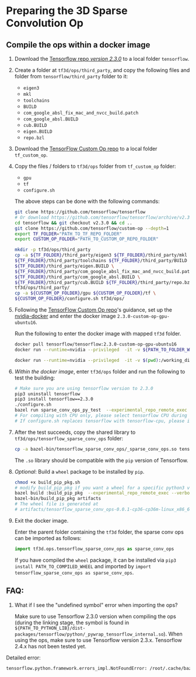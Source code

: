 # Preparing the 3D Sparse Convolution Op
<!--   You should be able to use the pre-compiled package if you have the following settings. Otherwise, please compile the op as a shared library imported by Python, and/or as a `wheel` package. -->

<!-- ## Using the pre-compiled package
   If your environment is `Python 3.6` or `3.7` and `manylinux2010_x86_64` platform, you may install the `wheel` package in `tf3d/ops/packages` folder.

```bash
   # Note that the wheel has a requirement of 'tensorflow >= 2.3.0'.
   # for python 3.6
   pip3 install tf3d/ops/packages/tensorflow_sparse_conv_ops-0.0.1-cp36-cp36m-linux_x86_64.whl
   # for python 3.7
   pip3 install tf3d/ops/packages/tensorflow_sparse_conv_ops-0.0.1-cp37-cp37m-linux_x86_64.whl
``` -->

## Compile the ops within a docker image

1. Download the [Tensorflow repo *version 2.3.0*](https://github.com/tensorflow/tensorflow/tree/v2.3.0) to a local folder `tensorflow`.
1. Create a folder at `tf3d/ops/third_party`, and copy the following files and folder from `tensorflow/third_party` folder to it:
   * `eigen3`
   * `mkl`
   * `toolchains`
   * `BUILD`
   * `com_google_absl_fix_mac_and_nvcc_build.patch`
   * `com_google_absl.BUILD`
   * `cub.BUILD`
   * `eigen.BUILD`
   * `repo.bzl`
1. Download the [TensorFlow Custom Op repo](https://github.com/tensorflow/custom-op) to a local folder `tf_custom_op`.
1. Copy the files / folders to `tf3d/ops` folder from `tf_custom_op` folder:
   * `gpu`
   * `tf`
   * `configure.sh`

   The above steps can be done with the following commands:

    ```bash
    git clone https://github.com/tensorflow/tensorflow
    # Or download https://github.com/tensorflow/tensorflow/archive/v2.3.0.zip and unzip.
    cd tensorflow && git checkout v2.3.0 && cd ..
    git clone https://github.com/tensorflow/custom-op --depth=1
    export TF_FOLDER="PATH_TO_TF_REPO_FOLDER"
    export CUSTOM_OP_FOLDER="PATH_TO_CUSTOM_OP_REPO_FOLDER"

    mkdir -p tf3d/ops/third_party
    cp -a ${TF_FOLDER}/third_party/eigen3 ${TF_FOLDER}/third_party/mkl \
    ${TF_FOLDER}/third_party/toolchains ${TF_FOLDER}/third_party/BUILD \
    ${TF_FOLDER}/third_party/eigen.BUILD \
    ${TF_FOLDER}/third_party/com_google_absl_fix_mac_and_nvcc_build.patch \
    ${TF_FOLDER}/third_party/com_google_absl.BUILD \
    ${TF_FOLDER}/third_party/cub.BUILD ${TF_FOLDER}/third_party/repo.bzl \
    tf3d/ops/third_party/
    cp -a ${CUSTOM_OP_FOLDER}/gpu ${CUSTOM_OP_FOLDER}/tf \
    ${CUSTOM_OP_FOLDER}/configure.sh tf3d/ops/
    ```

1. Following the [TensorFlow Custom Op repo](https://github.com/tensorflow/custom-op)'s guidance, set up the [nvidia-docker](https://github.com/NVIDIA/nvidia-docker) and enter the docker image `2.3.0-custom-op-gpu-ubuntu16`.

   Run the following to enter the docker image with mapped `tf3d` folder.
   
   ```bash
   docker pull tensorflow/tensorflow:2.3.0-custom-op-gpu-ubuntu16
   docker run --runtime=nvidia --privileged  -it -v ${PATH_TO_FOLDER_WITH_TF3D}:/working_dir -w /working_dir  tensorflow/tensorflow:2.3.0-custom-op-gpu-ubuntu16
   ```
   ```bash
   docker run --runtime=nvidia --privileged  -it -v $(pwd):/working_dir -v /usr/local/share/ca-certificates:/usr/local/share/ca-certificates -w /working_dir     tensorflow/tensorflow:2.4.0-custom-op-gpu-ubuntu16
   ```

1. *Within the docker image*, enter `tf3d/ops` folder and run the following to test the building:

   ```bash
   # Make sure you are using tensorflow version to 2.3.0
   pip3 uninstall tensorflow
   pip3 install tensorflow==2.3.0
   ./configure.sh
   bazel run sparse_conv_ops_py_test  --experimental_repo_remote_exec --verbose_failures
   # For compiling with CPU only, please select tensorflow CPU during running configure.sh.
   # If configure.sh replaces tensorflow with tensorflow-cpu, please install tensorflow==2.3.0 again before proceeding to the bazel command to avoid missing header files.
   ```

1. After the test succeeds, copy the shared library to `tf3d/ops/tensorflow_sparse_conv_ops` folder:

   ```bash
   cp -a bazel-bin/tensorflow_sparse_conv_ops/_sparse_conv_ops.so tensorflow_sparse_conv_ops/
   ```

   The `.so` library should be compatible with  the `pip` version of Tensorflow.

1. *Optional*: Build a `wheel` package to be installed by `pip`.

   ```bash
   chmod +x build_pip_pkg.sh
   # modify build_pip_pkg if you want a wheel for a specific python3 version.
   bazel build :build_pip_pkg  --experimental_repo_remote_exec --verbose_failures
   bazel-bin/build_pip_pkg artifacts
   # The wheel file is generated at
   # artifacts/tensorflow_sparse_conv_ops-0.0.1-cp36-cp36m-linux_x86_64.whl
   ```

1. Exit the docker image.

   Enter the parent folder containing the `tf3d` folder, the sparse conv ops can be imported as follows:

   ```python
   import tf3d.ops.tensorflow_sparse_conv_ops as sparse_conv_ops
   ```


   If you have compiled the `wheel` package, it can be installed via `pip3 install PATH_TO_COMPILED_WHEEL` and imported by `import tensorflow_sparse_conv_ops as sparse_conv_ops`.


## FAQ:

1. What if I see the "undefined symbol" error when importing the ops?

   Make sure to use Tensorflow 2.3.0 version when compiling the ops (during the linking stage, the symbol is found in `${PATH_TO_PYTHON_LIB}/dist-packages/tensorflow/python/_pywrap_tensorflow_internal.so`). When using the ops, make sure to use Tensorflow version 2.3.x. Tensorflow 2.4.x has not been tested yet.

  Detailed error:
  
  ```bash
  tensorflow.python.framework.errors_impl.NotFoundError: /root/.cache/bazel/_bazel_root/ec891c5b3b8ae1c73a1e1d73216b2747/execroot/__main__/bazel-out/k8-opt/bin/sparse_conv_ops_py_test.runfiles/__main__/tensorflow_sparse_conv_ops/_sparse_conv_ops.so: undefined symbol: _ZN10tensorflow8OpKernel11TraceStringEPNS_15OpKernelContextEb
  ```


